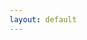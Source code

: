 ```yaml
---
layout: default
---
```

<html>
    <head>
        <meta name="viewport" content="width=670"> 
        <style>

            div.battlescribe {
                margin-top: 0px;
                margin-bottom: 0px;
                margin-left: auto;
                margin-right: auto;
                padding: 8px;
                border-width: 0px;
                
                font-family: sans-serif;
                font-size: 12px;
                color: #444444;
                text-align: left;
            }

            div.battlescribe h1,
            div.battlescribe h2,
            div.battlescribe h3,
            div.battlescribe h4 {
                margin: 0px;
                padding: 0px;
                border-width: 0px;
            }

            div.battlescribe h1 {
                margin: 8px 0px 0px 0px;
                
                font-size: 16px;
            }

            div.battlescribe h2 {
                font-size: 15px;
            }

            div.battlescribe h3 {
                font-size: 14px;
            }

            div.battlescribe h4 {
                font-size: 13px;
            }

            div.battlescribe div.summary {
                margin: 16px 0px 0px 0px;
                padding: 0px;
                border-width: 0px;
            }

            div.battlescribe ul {
                margin: 0px 0px 0px 16px;
                padding: 0px;
                border-width: 0px;
                
                list-style-image: none;
                list-style-position: outside;
                list-style-type: none;
            }

            div.battlescribe li {
                margin: 8px 0px 0px 0px;
                padding: 0px;
                border-width: 0px;
            }

            div.battlescribe li.force {
                margin: 24px 0px 0px 0px;
                padding: 0px;
                border-width: 0px;
            }

            div.battlescribe li.category {
                margin: 16px 0px 0px 0px;
                padding: 0px;
                border-width: 0px;
            }

            div.battlescribe li.rootselection {
                margin: 16px 0px 0px 0px;
                padding: 8px;
                border-width: 1px;
                border-style: solid;
                border-color: #BBBBBB;
                
                page-break-inside: avoid;
            }

            div.battlescribe p {
                margin: 4px 0px 0px 16px;
                padding: 0px;
                border-width: 0px;
                
                font-size: 12px;
            }

            div.battlescribe p.category-names {
            }

            div.battlescribe p.rule-names {
            }

            div.battlescribe p.profile-names {
            }

            div.battlescribe table {
                margin: 8px 0px 0px 16px;
                padding: 0px;
                border-collapse: collapse;
                
                font-size: 12px;
                color: #444444;
                
                page-break-inside: avoid;
            }

            div.battlescribe tr {
                border-width: 1px;
                border-style: solid;
                border-color: #BBBBBB;
            }

            div.battlescribe th {
                padding: 4px;
                margin: 0px;
                border-width: 0px;
                
                font-weight: bold;
                text-align: left;
            }

            div.battlescribe td {
                padding: 4px;
                margin: 0px;
                border-width: 0px;
                
                text-align: left;
            }

            div.battlescribe td.profile-name {
                font-weight: bold;
            }

            div.battlescribe td.statistic-name {
                font-weight: bold;
            }

            div.battlescribe table.statistics {
            }

            div.battlescribe table.statistics tr.subtotal {
                font-weight: bold;
            }

            div.battlescribe table.statistics tr.total {
                font-size: 13px;
                font-weight: bold;
            }

            div.battlescribe table.statistics th {
                border-width: 1px;
                border-style: solid;
                border-color: #BBBBBB;
                
                font-size: 13px;
                text-align: right;
            }

            div.battlescribe table.statistics th.center {
                text-align: center;
            }

            div.battlescribe table.statistics td {
                border-width: 1px;
                border-style: solid;
                border-color: #BBBBBB;
                
                text-align: right;
            }

            div.battlescribe span.bold {
                font-weight: bold;
            }

            div.battlescribe span.italic {
                font-style: italic;
            }

            div.battlescribe span.caps {
                font-variant: small-caps;
            }
        </style>
    </head>
    <body class="battlescribe">
        <div class="battlescribe">
            <h1>Hunter-Killers (Warhammer 40,000: Kill Team (2018)) [100pts]</h1>
            <ul>
            <li class="force">
                <h2>Kill Team List (Tyranids) [100pts]</h2>
                <ul>
                    <li class="category">
                        <h3>Configuration</h3>
                        <ul>
                            <li class="rootselection">
                                <h4>List Configuration</h4>
                                <p>
                                    <span class="bold">Selections:</span> Matched Play: Kill Team
                                </p>
                                <p class="category-names">
                                    <span class="bold">Categories:</span> <span class="caps">Configuration, Style: Matched, List: Kill Team, List: Battle-Forged Kill Team</span>
                                </p>

                            </li>
                        </ul>
                    </li>
                    <li class="category">
                        <h3>Leader [23pts]</h3>
                        <ul>
                            <li class="rootselection">
                                <h4>Tyranid Warrior [23pts]</h4>
                                <p>
                                    <span class="bold">Selections:</span> Adrenal Glands [1pts], Boneswords, Deathspitter [2pts], Leader
                                </p>
                                <p class="category-names">
                                    <span class="bold">Categories:</span> <span class="caps">Faction: Tyranids, Infantry, Synapse, Model, Leader</span>
                                </p>
                                <p class="profile-names">
                                    <span class="bold">Ability:</span> <span class="italic">Adrendal Glands, Shadow in the Warp, Synapse</span>, <span class="bold">Model:</span> <span class="italic">Tyranid Warrior</span>, <span class="bold">Weapon:</span> <span class="italic">Boneswords, Deathspitter</span>
                                </p>
                                    <br>
                                    <table cellspacing="-1">
                                        <tr>
                                            <th>Ability</th>
                                            <th>Description</th>
                                            <th>Ref</th>
                                        </tr>
                                        <tr>
                                            <td class="profile-name">Adrendal Glands</td>
                                            <td>If a model has adrenal glands, add 1" to the distance it can move when it Advances or charges.</td>
                                            <td>
                                                Core Manual
                                            </td>
                                        </tr>
                                        <tr>
                                            <td class="profile-name">Resourceful</td>
                                            <td>As long as this model is on the battlefield and not shaken, you gain an additional Command Point at the beginning of the battle round.</td>
                                            <td>
                                                Core Manual p68
                                            </td>
                                        </tr>
                                        <tr>
                                            <td class="profile-name">Shadow in the Warp</td>
                                            <td>Subract 1 from any psychic tests made for enemy PSKYERS within 18" of a model with this ability. TYRANIDS PSYKERS are not affected.</td>
                                            <td>
                                                Core Manual p179
                                            </td>
                                        </tr>
                                        <tr>
                                            <td class="profile-name">Synapse</td>
                                            <td>TYRANIDS models automatically pass Nerve tests while they are within 12" of any friendly models with this ability.</td>
                                            <td>
                                                Core Manual p179
                                            </td>
                                        </tr>
                                    </table>
                                    <table cellspacing="-1">
                                        <tr>
                                            <th>Model</th>
                                            <th>M</th><th>WS</th><th>BS</th><th>S</th><th>T</th><th>W</th><th>A</th><th>Ld</th><th>Sv</th><th>Max</th>
                                            <th>Ref</th>
                                        </tr>
                                        <tr>
                                            <td class="profile-name">Tyranid Warrior</td>
                                            <td>6"</td><td>3+</td><td>4+</td><td>4</td><td>4</td><td>3</td><td>3</td><td>9</td><td>4+</td><td>-</td>
                                            <td>
                                                Core Manual p179
                                            </td>
                                        </tr>
                                    </table>
                                    <table cellspacing="-1">
                                        <tr>
                                            <th>Weapon</th>
                                            <th>Range</th><th>Type</th><th>S</th><th>AP</th><th>D</th><th>Abilities</th>
                                            <th>Ref</th>
                                        </tr>
                                        <tr>
                                            <td class="profile-name">Boneswords</td>
                                            <td>Melee</td><td>Melee</td><td>User</td><td>-2</td><td>1</td><td>A model armed with boneswords can make 1 additional attack with them in the Fight phase.</td>
                                            <td>
                                                Core Manual p180
                                            </td>
                                        </tr>
                                        <tr>
                                            <td class="profile-name">Deathspitter</td>
                                            <td>24"</td><td>Assault 3</td><td>5</td><td>-1</td><td>1</td><td>-</td>
                                            <td>
                                                Core Manual p180
                                            </td>
                                        </tr>
                                    </table>

                            </li>
                        </ul>
                    </li>
                    <li class="category">
                        <h3>Specialists [34pts]</h3>
                        <ul>
                            <li class="rootselection">
                                <h4>Genestealer [11pts]</h4>
                                <p>
                                    <span class="bold">Selections:</span> Acid Maw, Combat, Scything Talons
                                </p>
                                <p class="category-names">
                                    <span class="bold">Categories:</span> <span class="caps">Faction: Tyranids, Infantry, Model, Specialist</span>
                                </p>
                                <p class="profile-names">
                                    <span class="bold">Ability:</span> <span class="italic">Lightning Reflexes, Swift and Deadly</span>, <span class="bold">Model:</span> <span class="italic">Genestealer</span>, <span class="bold">Weapon:</span> <span class="italic">Acid Maw, Rending Claws, Scything Talons</span>
                                </p>
                                    <br>
                                    <table cellspacing="-1">
                                        <tr>
                                            <th>Ability</th>
                                            <th>Description</th>
                                            <th>Ref</th>
                                        </tr>
                                        <tr>
                                            <td class="profile-name">Expert Fighter</td>
                                            <td>Add 1 to this model's Attacks characteristic.</td>
                                            <td>
                                                Core Manual p69
                                            </td>
                                        </tr>
                                        <tr>
                                            <td class="profile-name">Lightning Reflexes</td>
                                            <td>This model has a 5+ invulnerable save.</td>
                                            <td>
                                                Core Manual p179
                                            </td>
                                        </tr>
                                        <tr>
                                            <td class="profile-name">Swift and Deadly</td>
                                            <td>You can re-roll failed charge rolls for this model.</td>
                                            <td>
                                                Core Manual p179
                                            </td>
                                        </tr>
                                    </table>
                                    <table cellspacing="-1">
                                        <tr>
                                            <th>Model</th>
                                            <th>M</th><th>WS</th><th>BS</th><th>S</th><th>T</th><th>W</th><th>A</th><th>Ld</th><th>Sv</th><th>Max</th>
                                            <th>Ref</th>
                                        </tr>
                                        <tr>
                                            <td class="profile-name">Genestealer</td>
                                            <td>8"</td><td>3+</td><td>4+</td><td>4</td><td>4</td><td>1</td><td>3</td><td>9</td><td>5+</td><td>-</td>
                                            <td>
                                                Core Manual p179
                                            </td>
                                        </tr>
                                    </table>
                                    <table cellspacing="-1">
                                        <tr>
                                            <th>Weapon</th>
                                            <th>Range</th><th>Type</th><th>S</th><th>AP</th><th>D</th><th>Abilities</th>
                                            <th>Ref</th>
                                        </tr>
                                        <tr>
                                            <td class="profile-name">Acid Maw</td>
                                            <td>Melee</td><td>Melee</td><td>User</td><td>-3</td><td>1</td><td>-</td>
                                            <td>
                                                Core Manual p180
                                            </td>
                                        </tr>
                                        <tr>
                                            <td class="profile-name">Rending Claws</td>
                                            <td>Melee</td><td>Melee</td><td>User</td><td>-1</td><td>1</td><td>Each time you make a wound roll of 6+ for this weapon, that hit is resolved with an AP of -4.</td>
                                            <td>
                                                Core Manual p180
                                            </td>
                                        </tr>
                                        <tr>
                                            <td class="profile-name">Scything Talons</td>
                                            <td>Melee</td><td>Melee</td><td>User</td><td>0</td><td>1</td><td>You can re-roll hit rolls of 1 for this weapon. If the bearer has more than one pair of scything talons, it can made 1 additional attack with them each time it fights.</td>
                                            <td>
                                                Core Manual p180
                                            </td>
                                        </tr>
                                    </table>

                            </li>
                            <li class="rootselection">
                                <h4>Tyranid Warrior [23pts]</h4>
                                <p>
                                    <span class="bold">Selections:</span> Adrenal Glands [1pts], Boneswords, Comms, Deathspitter [2pts]
                                </p>
                                <p class="category-names">
                                    <span class="bold">Categories:</span> <span class="caps">Faction: Tyranids, Infantry, Synapse, Model, Specialist</span>
                                </p>
                                <p class="profile-names">
                                    <span class="bold">Ability:</span> <span class="italic">Adrendal Glands, Shadow in the Warp, Synapse</span>, <span class="bold">Model:</span> <span class="italic">Tyranid Warrior</span>, <span class="bold">Weapon:</span> <span class="italic">Boneswords, Deathspitter</span>
                                </p>
                                    <br>
                                    <table cellspacing="-1">
                                        <tr>
                                            <th>Ability</th>
                                            <th>Description</th>
                                            <th>Ref</th>
                                        </tr>
                                        <tr>
                                            <td class="profile-name">Adrendal Glands</td>
                                            <td>If a model has adrenal glands, add 1" to the distance it can move when it Advances or charges.</td>
                                            <td>
                                                Core Manual
                                            </td>
                                        </tr>
                                        <tr>
                                            <td class="profile-name">Scanner</td>
                                            <td>Once per Shooting phase, if this model is not shaken, when you pick another model from your kill team within 6" of this model to shoot, you can add 1 to hit rolls for that model in this phase.</td>
                                            <td>
                                                Core Manual p70
                                            </td>
                                        </tr>
                                        <tr>
                                            <td class="profile-name">Shadow in the Warp</td>
                                            <td>Subract 1 from any psychic tests made for enemy PSKYERS within 18" of a model with this ability. TYRANIDS PSYKERS are not affected.</td>
                                            <td>
                                                Core Manual p179
                                            </td>
                                        </tr>
                                        <tr>
                                            <td class="profile-name">Synapse</td>
                                            <td>TYRANIDS models automatically pass Nerve tests while they are within 12" of any friendly models with this ability.</td>
                                            <td>
                                                Core Manual p179
                                            </td>
                                        </tr>
                                    </table>
                                    <table cellspacing="-1">
                                        <tr>
                                            <th>Model</th>
                                            <th>M</th><th>WS</th><th>BS</th><th>S</th><th>T</th><th>W</th><th>A</th><th>Ld</th><th>Sv</th><th>Max</th>
                                            <th>Ref</th>
                                        </tr>
                                        <tr>
                                            <td class="profile-name">Tyranid Warrior</td>
                                            <td>6"</td><td>3+</td><td>4+</td><td>4</td><td>4</td><td>3</td><td>3</td><td>9</td><td>4+</td><td>-</td>
                                            <td>
                                                Core Manual p179
                                            </td>
                                        </tr>
                                    </table>
                                    <table cellspacing="-1">
                                        <tr>
                                            <th>Weapon</th>
                                            <th>Range</th><th>Type</th><th>S</th><th>AP</th><th>D</th><th>Abilities</th>
                                            <th>Ref</th>
                                        </tr>
                                        <tr>
                                            <td class="profile-name">Boneswords</td>
                                            <td>Melee</td><td>Melee</td><td>User</td><td>-2</td><td>1</td><td>A model armed with boneswords can make 1 additional attack with them in the Fight phase.</td>
                                            <td>
                                                Core Manual p180
                                            </td>
                                        </tr>
                                        <tr>
                                            <td class="profile-name">Deathspitter</td>
                                            <td>24"</td><td>Assault 3</td><td>5</td><td>-1</td><td>1</td><td>-</td>
                                            <td>
                                                Core Manual p180
                                            </td>
                                        </tr>
                                    </table>

                            </li>
                        </ul>
                    </li>
                    <li class="category">
                        <h3>Non-specialists [43pts]</h3>
                        <ul>
                            <li class="rootselection">
                                <h4>Genestealer [11pts]</h4>
                                <p>
                                    <span class="bold">Selections:</span> Scything Talons
                                </p>
                                <p class="category-names">
                                    <span class="bold">Categories:</span> <span class="caps">Faction: Tyranids, Infantry, Model, Non-specialist</span>
                                </p>
                                <p class="profile-names">
                                    <span class="bold">Ability:</span> <span class="italic">Lightning Reflexes, Swift and Deadly</span>, <span class="bold">Model:</span> <span class="italic">Genestealer</span>, <span class="bold">Weapon:</span> <span class="italic">Rending Claws, Scything Talons</span>
                                </p>
                                    <br>
                                    <table cellspacing="-1">
                                        <tr>
                                            <th>Ability</th>
                                            <th>Description</th>
                                            <th>Ref</th>
                                        </tr>
                                        <tr>
                                            <td class="profile-name">Lightning Reflexes</td>
                                            <td>This model has a 5+ invulnerable save.</td>
                                            <td>
                                                Core Manual p179
                                            </td>
                                        </tr>
                                        <tr>
                                            <td class="profile-name">Swift and Deadly</td>
                                            <td>You can re-roll failed charge rolls for this model.</td>
                                            <td>
                                                Core Manual p179
                                            </td>
                                        </tr>
                                    </table>
                                    <table cellspacing="-1">
                                        <tr>
                                            <th>Model</th>
                                            <th>M</th><th>WS</th><th>BS</th><th>S</th><th>T</th><th>W</th><th>A</th><th>Ld</th><th>Sv</th><th>Max</th>
                                            <th>Ref</th>
                                        </tr>
                                        <tr>
                                            <td class="profile-name">Genestealer</td>
                                            <td>8"</td><td>3+</td><td>4+</td><td>4</td><td>4</td><td>1</td><td>3</td><td>9</td><td>5+</td><td>-</td>
                                            <td>
                                                Core Manual p179
                                            </td>
                                        </tr>
                                    </table>
                                    <table cellspacing="-1">
                                        <tr>
                                            <th>Weapon</th>
                                            <th>Range</th><th>Type</th><th>S</th><th>AP</th><th>D</th><th>Abilities</th>
                                            <th>Ref</th>
                                        </tr>
                                        <tr>
                                            <td class="profile-name">Rending Claws</td>
                                            <td>Melee</td><td>Melee</td><td>User</td><td>-1</td><td>1</td><td>Each time you make a wound roll of 6+ for this weapon, that hit is resolved with an AP of -4.</td>
                                            <td>
                                                Core Manual p180
                                            </td>
                                        </tr>
                                        <tr>
                                            <td class="profile-name">Scything Talons</td>
                                            <td>Melee</td><td>Melee</td><td>User</td><td>0</td><td>1</td><td>You can re-roll hit rolls of 1 for this weapon. If the bearer has more than one pair of scything talons, it can made 1 additional attack with them each time it fights.</td>
                                            <td>
                                                Core Manual p180
                                            </td>
                                        </tr>
                                    </table>

                            </li>
                            <li class="rootselection">
                                <h4>Genestealer [11pts]</h4>
                                <p>
                                    <span class="bold">Selections:</span> Flesh Hooks, Scything Talons
                                </p>
                                <p class="category-names">
                                    <span class="bold">Categories:</span> <span class="caps">Faction: Tyranids, Infantry, Model, Non-specialist</span>
                                </p>
                                <p class="profile-names">
                                    <span class="bold">Ability:</span> <span class="italic">Lightning Reflexes, Swift and Deadly</span>, <span class="bold">Model:</span> <span class="italic">Genestealer</span>, <span class="bold">Weapon:</span> <span class="italic">Flesh Hooks, Rending Claws, Scything Talons</span>
                                </p>
                                    <br>
                                    <table cellspacing="-1">
                                        <tr>
                                            <th>Ability</th>
                                            <th>Description</th>
                                            <th>Ref</th>
                                        </tr>
                                        <tr>
                                            <td class="profile-name">Lightning Reflexes</td>
                                            <td>This model has a 5+ invulnerable save.</td>
                                            <td>
                                                Core Manual p179
                                            </td>
                                        </tr>
                                        <tr>
                                            <td class="profile-name">Swift and Deadly</td>
                                            <td>You can re-roll failed charge rolls for this model.</td>
                                            <td>
                                                Core Manual p179
                                            </td>
                                        </tr>
                                    </table>
                                    <table cellspacing="-1">
                                        <tr>
                                            <th>Model</th>
                                            <th>M</th><th>WS</th><th>BS</th><th>S</th><th>T</th><th>W</th><th>A</th><th>Ld</th><th>Sv</th><th>Max</th>
                                            <th>Ref</th>
                                        </tr>
                                        <tr>
                                            <td class="profile-name">Genestealer</td>
                                            <td>8"</td><td>3+</td><td>4+</td><td>4</td><td>4</td><td>1</td><td>3</td><td>9</td><td>5+</td><td>-</td>
                                            <td>
                                                Core Manual p179
                                            </td>
                                        </tr>
                                    </table>
                                    <table cellspacing="-1">
                                        <tr>
                                            <th>Weapon</th>
                                            <th>Range</th><th>Type</th><th>S</th><th>AP</th><th>D</th><th>Abilities</th>
                                            <th>Ref</th>
                                        </tr>
                                        <tr>
                                            <td class="profile-name">Flesh Hooks</td>
                                            <td>6"</td><td>Assault 2</td><td>User</td><td>0</td><td>1</td><td>The weapon can be fired within 1" of an enemy model, and can target enemy models within 1" of friendly models.</td>
                                            <td>
                                                Core Manual p180
                                            </td>
                                        </tr>
                                        <tr>
                                            <td class="profile-name">Rending Claws</td>
                                            <td>Melee</td><td>Melee</td><td>User</td><td>-1</td><td>1</td><td>Each time you make a wound roll of 6+ for this weapon, that hit is resolved with an AP of -4.</td>
                                            <td>
                                                Core Manual p180
                                            </td>
                                        </tr>
                                        <tr>
                                            <td class="profile-name">Scything Talons</td>
                                            <td>Melee</td><td>Melee</td><td>User</td><td>0</td><td>1</td><td>You can re-roll hit rolls of 1 for this weapon. If the bearer has more than one pair of scything talons, it can made 1 additional attack with them each time it fights.</td>
                                            <td>
                                                Core Manual p180
                                            </td>
                                        </tr>
                                    </table>

                            </li>
                            <li class="rootselection">
                                <h4>Termagant [7pts]</h4>
                                <p>
                                    <span class="bold">Selections:</span> Devourer [3pts]
                                </p>
                                <p class="category-names">
                                    <span class="bold">Categories:</span> <span class="caps">Faction: Tyranids, Infantry, Model, Non-specialist</span>
                                </p>
                                <p class="profile-names">
                                    <span class="bold">Ability:</span> <span class="italic">Instinctive Behaviour</span>, <span class="bold">Model:</span> <span class="italic">Termagant</span>, <span class="bold">Weapon:</span> <span class="italic">Devourer</span>
                                </p>
                                    <br>
                                    <table cellspacing="-1">
                                        <tr>
                                            <th>Ability</th>
                                            <th>Description</th>
                                            <th>Ref</th>
                                        </tr>
                                        <tr>
                                            <td class="profile-name">Instinctive Behaviour</td>
                                            <td>Unless this model is within 24" of a friendly SYNAPSE model, you must subtract 1 from any hit rolls made for it when shooting any target other than the nearest visible enemy model, and subtract 2 from any charge rolls made for it if it declares a charge against any model other than the nearest enemy model.</td>
                                            <td>
                                                Core Manual p178
                                            </td>
                                        </tr>
                                    </table>
                                    <table cellspacing="-1">
                                        <tr>
                                            <th>Model</th>
                                            <th>M</th><th>WS</th><th>BS</th><th>S</th><th>T</th><th>W</th><th>A</th><th>Ld</th><th>Sv</th><th>Max</th>
                                            <th>Ref</th>
                                        </tr>
                                        <tr>
                                            <td class="profile-name">Termagant</td>
                                            <td>6"</td><td>4+</td><td>4+</td><td>3</td><td>3</td><td>1</td><td>1</td><td>5</td><td>6+</td><td>-</td>
                                            <td>
                                                Core Manual p178
                                            </td>
                                        </tr>
                                    </table>
                                    <table cellspacing="-1">
                                        <tr>
                                            <th>Weapon</th>
                                            <th>Range</th><th>Type</th><th>S</th><th>AP</th><th>D</th><th>Abilities</th>
                                            <th>Ref</th>
                                        </tr>
                                        <tr>
                                            <td class="profile-name">Devourer</td>
                                            <td>18"</td><td>Assault 3</td><td>4</td><td>0</td><td>1</td><td>-</td>
                                            <td>
                                                Core Manual p180
                                            </td>
                                        </tr>
                                    </table>

                            </li>
                            <li class="rootselection">
                                <h4>Termagant [7pts]</h4>
                                <p>
                                    <span class="bold">Selections:</span> Devourer [3pts]
                                </p>
                                <p class="category-names">
                                    <span class="bold">Categories:</span> <span class="caps">Faction: Tyranids, Infantry, Model, Non-specialist</span>
                                </p>
                                <p class="profile-names">
                                    <span class="bold">Ability:</span> <span class="italic">Instinctive Behaviour</span>, <span class="bold">Model:</span> <span class="italic">Termagant</span>, <span class="bold">Weapon:</span> <span class="italic">Devourer</span>
                                </p>
                                    <br>
                                    <table cellspacing="-1">
                                        <tr>
                                            <th>Ability</th>
                                            <th>Description</th>
                                            <th>Ref</th>
                                        </tr>
                                        <tr>
                                            <td class="profile-name">Instinctive Behaviour</td>
                                            <td>Unless this model is within 24" of a friendly SYNAPSE model, you must subtract 1 from any hit rolls made for it when shooting any target other than the nearest visible enemy model, and subtract 2 from any charge rolls made for it if it declares a charge against any model other than the nearest enemy model.</td>
                                            <td>
                                                Core Manual p178
                                            </td>
                                        </tr>
                                    </table>
                                    <table cellspacing="-1">
                                        <tr>
                                            <th>Model</th>
                                            <th>M</th><th>WS</th><th>BS</th><th>S</th><th>T</th><th>W</th><th>A</th><th>Ld</th><th>Sv</th><th>Max</th>
                                            <th>Ref</th>
                                        </tr>
                                        <tr>
                                            <td class="profile-name">Termagant</td>
                                            <td>6"</td><td>4+</td><td>4+</td><td>3</td><td>3</td><td>1</td><td>1</td><td>5</td><td>6+</td><td>-</td>
                                            <td>
                                                Core Manual p178
                                            </td>
                                        </tr>
                                    </table>
                                    <table cellspacing="-1">
                                        <tr>
                                            <th>Weapon</th>
                                            <th>Range</th><th>Type</th><th>S</th><th>AP</th><th>D</th><th>Abilities</th>
                                            <th>Ref</th>
                                        </tr>
                                        <tr>
                                            <td class="profile-name">Devourer</td>
                                            <td>18"</td><td>Assault 3</td><td>4</td><td>0</td><td>1</td><td>-</td>
                                            <td>
                                                Core Manual p180
                                            </td>
                                        </tr>
                                    </table>

                            </li>
                            <li class="rootselection">
                                <h4>Termagant [7pts]</h4>
                                <p>
                                    <span class="bold">Selections:</span> Devourer [3pts]
                                </p>
                                <p class="category-names">
                                    <span class="bold">Categories:</span> <span class="caps">Faction: Tyranids, Infantry, Model, Non-specialist</span>
                                </p>
                                <p class="profile-names">
                                    <span class="bold">Ability:</span> <span class="italic">Instinctive Behaviour</span>, <span class="bold">Model:</span> <span class="italic">Termagant</span>, <span class="bold">Weapon:</span> <span class="italic">Devourer</span>
                                </p>
                                    <br>
                                    <table cellspacing="-1">
                                        <tr>
                                            <th>Ability</th>
                                            <th>Description</th>
                                            <th>Ref</th>
                                        </tr>
                                        <tr>
                                            <td class="profile-name">Instinctive Behaviour</td>
                                            <td>Unless this model is within 24" of a friendly SYNAPSE model, you must subtract 1 from any hit rolls made for it when shooting any target other than the nearest visible enemy model, and subtract 2 from any charge rolls made for it if it declares a charge against any model other than the nearest enemy model.</td>
                                            <td>
                                                Core Manual p178
                                            </td>
                                        </tr>
                                    </table>
                                    <table cellspacing="-1">
                                        <tr>
                                            <th>Model</th>
                                            <th>M</th><th>WS</th><th>BS</th><th>S</th><th>T</th><th>W</th><th>A</th><th>Ld</th><th>Sv</th><th>Max</th>
                                            <th>Ref</th>
                                        </tr>
                                        <tr>
                                            <td class="profile-name">Termagant</td>
                                            <td>6"</td><td>4+</td><td>4+</td><td>3</td><td>3</td><td>1</td><td>1</td><td>5</td><td>6+</td><td>-</td>
                                            <td>
                                                Core Manual p178
                                            </td>
                                        </tr>
                                    </table>
                                    <table cellspacing="-1">
                                        <tr>
                                            <th>Weapon</th>
                                            <th>Range</th><th>Type</th><th>S</th><th>AP</th><th>D</th><th>Abilities</th>
                                            <th>Ref</th>
                                        </tr>
                                        <tr>
                                            <td class="profile-name">Devourer</td>
                                            <td>18"</td><td>Assault 3</td><td>4</td><td>0</td><td>1</td><td>-</td>
                                            <td>
                                                Core Manual p180
                                            </td>
                                        </tr>
                                    </table>

                            </li>
                        </ul>
                    </li>

                </ul>
            </li>

            </ul>



            <br>
            <p>Created with <a href="http://www.battlescribe.net">BattleScribe</a></p>
        </div>
    </body>
</html>